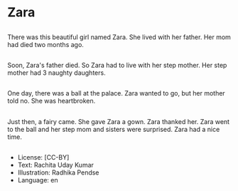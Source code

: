 # Zara

##
There was this beautiful girl named Zara. She lived with her father. Her mom had died two months ago.

##
Soon, Zara's father died. So Zara had to live with her step mother. Her step mother had 3 naughty daughters.

##
One day, there was a ball at the palace. Zara wanted to go, but her mother told no. She was heartbroken.

##
Just then, a fairy came. She gave Zara a gown. Zara thanked her. Zara went to the ball and her step mom and sisters were surprised. Zara had a nice time.

##
* License: [CC-BY]
* Text: Rachita Uday Kumar
* Illustration: Radhika Pendse
* Language: en
